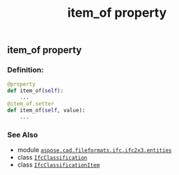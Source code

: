 ﻿---
title: item_of property
second_title: Aspose.CAD for Python via .NET API References
description: 
type: docs
weight: 60
url: /python-net/aspose.cad.fileformats.ifc.ifc2x3.entities/ifcclassificationitem/item_of/
is_root: false
---

## item_of property

### Definition:
```python
@property
def item_of(self):
    ...
@item_of.setter
def item_of(self, value):
    ...
```

### See Also
* module [`aspose.cad.fileformats.ifc.ifc2x3.entities`](../../)
* class [`IfcClassification`](/cad/python-net/aspose.cad.fileformats.ifc.ifc2x3.entities/ifcclassification)
* class [`IfcClassificationItem`](/cad/python-net/aspose.cad.fileformats.ifc.ifc2x3.entities/ifcclassificationitem)
